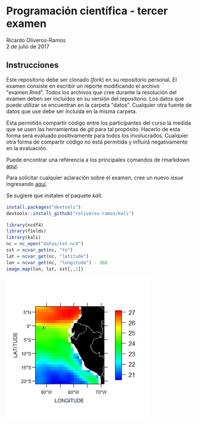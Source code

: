 # Programación científica - tercer examen
Ricardo Oliveros-Ramos  
2 de julio de 2017  




## Instrucciones

Este repositorio debe ser clonado (_fork_) en su repositorio personal. El examen consiste en escribir un reporte modificando el archivo "examen.Rmd". Todos los archivos que cree durante la resolución del examen deben ser incluidos en su versión del repositorio. Los datos que puede utilizar se encuentran en la carpeta "datos". Cualquier otra fuente de datos que use debe ser incluida en la misma carpeta.

Esta permitido compartir código entre los participantes del curso la medida que se usen las herramientas de _git_ para tal propósito. Hacerlo de esta forma será evaluado positivamente para todos los involucrados. Cualquier otra forma de compartir código no está permitida y influirá negativamente en la evaluación.

Puede encontrar una referencia a los principales comandos de rmarkdown [aquí](https://www.rstudio.com/wp-content/uploads/2016/03/rmarkdown-cheatsheet-2.0.pdf).

Para solicitar cualquier aclaración sobre el examen, cree un nuevo _issue_ ingresando [aquí](https://github.com/roliveros-ramos/C6118-UPCH/issues).

Se sugiere que instalen el paquete _kali_:


```r
install.packages("devtools")
devtools::install_github("roliveros-ramos/kali")
```



```r
library(ncdf4)
library(fields)
library(kali)
nc = nc_open("datos/sst.nc4")
sst = ncvar_get(nc, "to")
lat = ncvar_get(nc, "latitude")
lon = ncvar_get(nc, "longitude") - 360
image.map(lon, lat, sst[,,1])
```

![Ejemplo del uso de la función kali::image.plot](README_files/figure-html/check-1.png)

